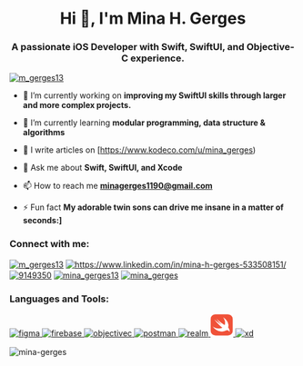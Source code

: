 <h1 align="center">Hi 👋, I'm Mina H. Gerges</h1>
<h3 align="center">A passionate iOS Developer with Swift, SwiftUI, and Objective-C experience.</h3>

<p align="left"> <a href="https://twitter.com/m_gerges13" target="blank"><img src="https://img.shields.io/twitter/follow/m_gerges13?logo=twitter&style=for-the-badge" alt="m_gerges13" /></a> </p>

- 🔭 I’m currently working on **improving my SwiftUI skills through larger and more complex projects.**

- 🌱 I’m currently learning **modular programming, data structure & algorithms**

- 📝 I write articles on [https://www.kodeco.com/u/mina_gerges)

- 💬 Ask me about **Swift, SwiftUI, and Xcode**

- 📫 How to reach me **minagerges1190@gmail.com**

- ⚡ Fun fact **My adorable twin sons can drive me insane in a matter of seconds:]**

<h3 align="left">Connect with me:</h3>
<p align="left">
<a href="https://twitter.com/m_gerges13" target="blank"><img align="center" src="https://raw.githubusercontent.com/rahuldkjain/github-profile-readme-generator/master/src/images/icons/Social/twitter.svg" alt="m_gerges13" height="30" width="40" /></a>
<a href="https://linkedin.com/in/https://www.linkedin.com/in/mina-h-gerges-533508151/" target="blank"><img align="center" src="https://raw.githubusercontent.com/rahuldkjain/github-profile-readme-generator/master/src/images/icons/Social/linked-in-alt.svg" alt="https://www.linkedin.com/in/mina-h-gerges-533508151/" height="30" width="40" /></a>
<a href="https://stackoverflow.com/users/9149350" target="blank"><img align="center" src="https://raw.githubusercontent.com/rahuldkjain/github-profile-readme-generator/master/src/images/icons/Social/stack-overflow.svg" alt="9149350" height="30" width="40" /></a>
<a href="https://www.hackerrank.com/mina_gerges13" target="blank"><img align="center" src="https://raw.githubusercontent.com/rahuldkjain/github-profile-readme-generator/master/src/images/icons/Social/hackerrank.svg" alt="mina_gerges13" height="30" width="40" /></a>
<a href="https://www.leetcode.com/mina_gerges" target="blank"><img align="center" src="https://raw.githubusercontent.com/rahuldkjain/github-profile-readme-generator/master/src/images/icons/Social/leet-code.svg" alt="mina_gerges" height="30" width="40" /></a>
</p>

<h3 align="left">Languages and Tools:</h3>
<p align="left"> <a href="https://www.figma.com/" target="_blank" rel="noreferrer"> <img src="https://www.vectorlogo.zone/logos/figma/figma-icon.svg" alt="figma" width="40" height="40"/> </a> <a href="https://firebase.google.com/" target="_blank" rel="noreferrer"> <img src="https://www.vectorlogo.zone/logos/firebase/firebase-icon.svg" alt="firebase" width="40" height="40"/> </a> <a href="https://developer.apple.com/library/archive/documentation/Cocoa/Conceptual/ProgrammingWithObjectiveC/Introduction/Introduction.html" target="_blank" rel="noreferrer"> <img src="https://www.vectorlogo.zone/logos/apple_objectivec/apple_objectivec-icon.svg" alt="objectivec" width="40" height="40"/> </a> <a href="https://postman.com" target="_blank" rel="noreferrer"> <img src="https://www.vectorlogo.zone/logos/getpostman/getpostman-icon.svg" alt="postman" width="40" height="40"/> </a> <a href="https://realm.io/" target="_blank" rel="noreferrer"> <img src="https://raw.githubusercontent.com/bestofjs/bestofjs-webui/8665e8c267a0215f3159df28b33c365198101df5/public/logos/realm.svg" alt="realm" width="40" height="40"/> </a> <a href="https://developer.apple.com/swift/" target="_blank" rel="noreferrer"> <img src="https://raw.githubusercontent.com/devicons/devicon/master/icons/swift/swift-original.svg" alt="swift" width="40" height="40"/> </a> <a href="https://www.adobe.com/products/xd.html" target="_blank" rel="noreferrer"> <img src="https://cdn.worldvectorlogo.com/logos/adobe-xd.svg" alt="xd" width="40" height="40"/> </a> </p>

<p><img align="center" src="https://github-readme-stats.vercel.app/api/top-langs?username=mina-gerges&show_icons=true&locale=en&layout=compact" alt="mina-gerges" /></p>
